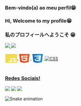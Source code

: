 <h3>Bem-vindo(a) ao meu perfil😁</h3>
<h3>Hi, Welcome to my profile😁</h3>
<h3>私のプロフィールへようこそ 😁</h3>

 <div>
   <a href="https://github.com/apadilha">
   <img height="180em" src="https://github-readme-stats.vercel.app/api?username=apadilha&show_icons=true&theme=tokyonight&include_all_commits=true&count_private=true"/>
   <img height="180em" src="https://github-readme-stats.vercel.app/api/top-langs/?username=apadilha&layout=compact&langs_count=6&theme=tokyonight"/>

</div>
<div style="display: inline_block"><br>
  <img align="center" alt="Js" height="30" width="40" src="https://raw.githubusercontent.com/devicons/devicon/master/icons/javascript/javascript-plain.svg">
  <img align="center" alt="HTML" height="30" width="40" src="https://raw.githubusercontent.com/devicons/devicon/master/icons/html5/html5-original.svg">
  <img align="center" alt="CSS" height="30" width="40" src="https://raw.githubusercontent.com/devicons/devicon/master/icons/css3/css3-original.svg">
 <img align="center" alt="CSS" height="30" width="40" src="https://raw.githubusercontent.com/vsobotka/vscode-abl/master/images/progress_icon.png">
</div>
 
 <br>
 
  ### <h3>Redes Sociais! </h3>
<div>   
  <a href="https://instagram.com/apadilha012022" target="_blank"><img src="https://img.shields.io/badge/-Instagram-%23E4405F?style=for-the-badge&logo=instagram&logoColor=white" target="_blank"></a>  
 <a href="https://discord.gg/padilha#0208" target="_blank"><img src="https://img.shields.io/badge/Discord-7289DA?style=for-the-badge&logo=discord&logoColor=white" target="_blank"></a> 
  <a href="https://www.linkedin.com/in/alex-dos-santos-padilha-73862b253/" target="_blank"><img src="https://img.shields.io/badge/-LinkedIn-%230077B5?style=for-the-badge&logo=linkedin&logoColor=white" target="_blank"></a> 
 
  ![Snake animation](https://github.com/Apadilha/Apadilha/blob/output/github-contribution-grid-snake.svg)

</div>
